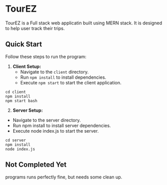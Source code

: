 # TourEZ

TourEZ is a Full stack web applicatin built using MERN stack. It is designed to help user track their trips.

## Quick Start

Follow these steps to run the program:

1. **Client Setup:**
   - Navigate to the `client` directory.
   - Run `npm install` to install dependencies.
   - Execute `npm start` to start the client application.

```b
cd client
npm install
npm start bash
```

2. **Server Setup:**
  - Navigate to the server directory.
  - Run npm install to install server dependencies.
  - Execute node index.js to start the server.
```
cd server
npm install
node index.js
```

## Not Completed Yet
programs runs perfectly fine, but needs some clean up.
